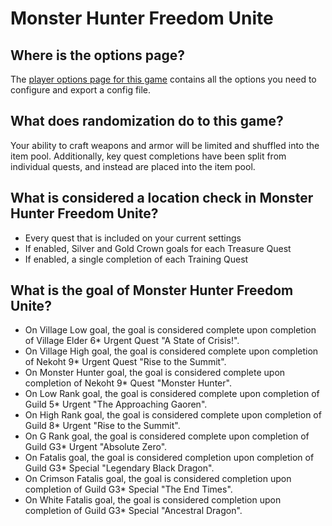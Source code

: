 # Monster Hunter Freedom Unite

## Where is the options page?

The [player options page for this game](../player-options) contains all the options you need to configure and export a
config file.

## What does randomization do to this game?
Your ability to craft weapons and armor will be limited and shuffled into the item pool. Additionally, key quest 
completions have been split from individual quests, and instead are placed into the item pool.

## What is considered a location check in Monster Hunter Freedom Unite?
- Every quest that is included on your current settings
- If enabled, Silver and Gold Crown goals for each Treasure Quest
- If enabled, a single completion of each Training Quest

## What is the goal of Monster Hunter Freedom Unite?
* On Village Low goal, the goal is considered complete upon completion of Village Elder 6* Urgent Quest "A State of Crisis!".
* On Village High goal, the goal is considered complete upon completion of Nekoht 9* Urgent Quest "Rise to the Summit".
* On Monster Hunter goal, the goal is considered complete upon completion of Nekoht 9* Quest "Monster Hunter".
* On Low Rank goal, the goal is considered complete upon completion of Guild 5* Urgent "The Approaching Gaoren".
* On High Rank goal, the goal is considered complete upon completion of Guild 8* Urgent "Rise to the Summit".
* On G Rank goal, the goal is considered complete upon completion of Guild G3* Urgent "Absolute Zero".
* On Fatalis goal, the goal is considered completion upon completion of Guild G3* Special "Legendary Black Dragon".
* On Crimson Fatalis goal, the goal is considered completion upon completion of Guild G3* Special "The End Times".
* On White Fatalis goal, the goal is considered completion upon completion of Guild G3* Special "Ancestral Dragon".